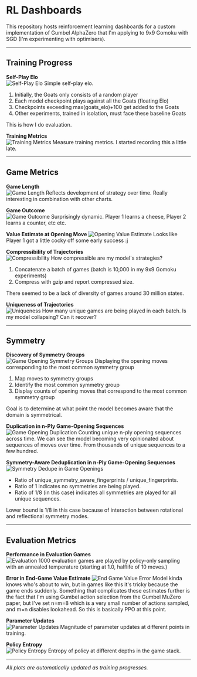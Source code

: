 # RL Dashboards

This repository hosts reinforcement learning dashboards for a custom implementation of Gumbel AlphaZero that I'm applying to 9x9 Gomoku with SGD (I'm experimenting with optimisers).

---

## Training Progress

**Self-Play Elo**  
![Self-Play Elo](plots/elo_vs_states.png)
Simple self-play elo.
1. Initially, the Goats only consists of a random player
2. Each model checkpoint plays against all the Goats (floating Elo)
3. Checkpoints exceeding max(goats_elo)+100 get added to the Goats
4. Other experiments, trained in isolation, must face these baseline Goats

This is how I do evaluation.

**Training Metrics**  
![Training Metrics](plots/training_metrics.png)
Measure training metrics. I started recording this a little late.

---

## Game Metrics

**Game Length**  
![Game Length](plots/avg_game_length.png)
Reflects development of strategy over time. Really interesting in combination with other charts.

**Game Outcome**  
![Game Outcome](plots/avg_outcome.png)
Surprisingly dynamic. Player 1 learns a cheese, Player 2 learns a counter, etc etc.

**Value Estimate at Opening Move**
![Opening Value Estimate](plots/avg_opening_value.png)
Looks like Player 1 got a little cocky off some early success :j

**Compressibility of Trajectories**  
![Compressibility](plots/compressibility.png)
How compressible are my model's strategies?
1. Concatenate a batch of games (batch is 10,000 in my 9x9 Gomoku experiments)
2. Compress with gzip and report compressed size.

There seemed to be a lack of diversity of games around 30 million states.

**Uniqueness of Trajectories**  
![Uniqueness](plots/unique_trajectories.png)
How many unique games are being played in each batch. Is my model collapsing? Can it recover?

---

## Symmetry

**Discovery of Symmetry Groups**  
![Game Opening Symmetry Groups](plots/symmetry_discovery.png)
Displaying the opening moves corresponding to the most common symmetry group
1. Map moves to symmetry groups
2. Identify the most common symmetry group
3. Display counts of opening moves that correspond to the most common symmetry group

Goal is to determine at what point the model becomes aware that the domain is symmetrical.

**Duplication in n-Ply Game-Opening Sequences**  
![Game Opening Duplication](plots/duplication_awareness.png)
Counting unique n-ply opening sequences across time. We can see the model becoming very opinionated about sequences of moves over time. From thousands of unique sequences to a few hundred.

**Symmetry-Aware Deduplication in n-Ply Game-Opening Sequences**  
![Symmetry Dedupe in Game Openings](plots/symmetry_awareness.png)
- Ratio of unique_symmetry_aware_fingerprints / unique_fingerprints.
- Ratio of 1 indicates no symmetries are being played.
- Ratio of 1/8 (in this case) indicates all symmetries are played for all unique sequences.

Lower bound is 1/8 in this case because of interaction between rotational and reflectional symmetry modes.


---

## Evaluation Metrics

**Performance in Evaluation Games**  
![Evaluation](plots/evaluation_games.png)
1000 evaluation games are played by policy-only sampling with an annealed temperature (starting at 1.0, halflife of 10 moves.)

**Error in End-Game Value Estimate**
![End Game Value Error](plots/avg_value_error.png)
Model kinda knows who's about to win, but in games like this it's tricky because the game ends suddenly. Something that complicates these estimates further is the fact that I'm using Gumbel action selection from the Gumbel MuZero paper, but I've set n=m=8 which is a very small number of actions sampled, and m=n disables lookahead. So this is basically PPO at this point.

**Parameter Updates**  
![Parameter Updates](plots/param_updates.png)
Magnitude of parameter updates at different points in training.

**Policy Entropy**  
![Policy Entropy](plots/policy_entropy.png)
Entropy of policy at different depths in the game stack.



---

_All plots are automatically updated as training progresses._
